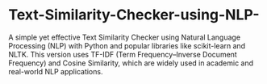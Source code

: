 # Text-Similarity-Checker-using-NLP-
A simple yet effective Text Similarity Checker using Natural Language Processing (NLP) with Python and popular libraries like scikit-learn and NLTK. This version uses TF-IDF (Term Frequency–Inverse Document Frequency) and Cosine Similarity, which are widely used in academic and real-world NLP applications.
